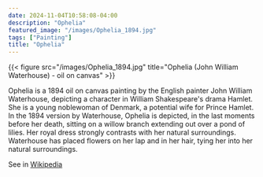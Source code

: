 ```yaml
---
date: 2024-11-04T10:58:08-04:00
description: "Ophelia"
featured_image: "/images/Ophelia_1894.jpg"
tags: ["Painting"]
title: "Ophelia"
---
```


{{< figure src="/images/Ophelia_1894.jpg" title="Ophelia (John William Waterhouse) - oil on canvas" >}}

Ophelia is a 1894 oil on canvas painting by the English painter John William Waterhouse, depicting a character in William Shakespeare's drama Hamlet. She is a young noblewoman of Denmark, a potential wife for Prince Hamlet. In the 1894 version by Waterhouse, Ophelia is depicted, in the last moments before her death, sitting on a willow branch extending out over a pond of lilies. Her royal dress strongly contrasts with her natural surroundings. Waterhouse has placed flowers on her lap and in her hair, tying her into her natural surroundings.

See in [Wikipedia](https://en.wikipedia.org/wiki/Ophelia_(John_William_Waterhouse))